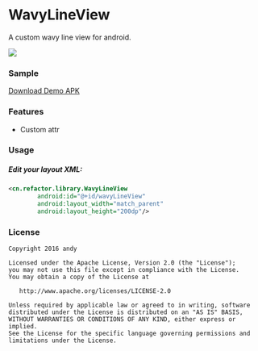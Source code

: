 # WavyLineView

A custom wavy line view for android.

![](https://github.com/andyxialm/WavyLineView/blob/master/art/wavyline.gif?raw=true)

### Sample
[Download Demo APK](http://fir.im/rgum)

### Features
+ Custom attr

### Usage
	
##### Edit your layout XML:

~~~ xml
<cn.refactor.library.WavyLineView
        android:id="@+id/wavyLineView"
        android:layout_width="match_parent"
        android:layout_height="200dp"/>
~~~	
        
	
	
### License

    Copyright 2016 andy

    Licensed under the Apache License, Version 2.0 (the "License");
    you may not use this file except in compliance with the License.
    You may obtain a copy of the License at

       http://www.apache.org/licenses/LICENSE-2.0

    Unless required by applicable law or agreed to in writing, software
    distributed under the License is distributed on an "AS IS" BASIS,
    WITHOUT WARRANTIES OR CONDITIONS OF ANY KIND, either express or implied.
    See the License for the specific language governing permissions and
    limitations under the License.
	
	 
		


